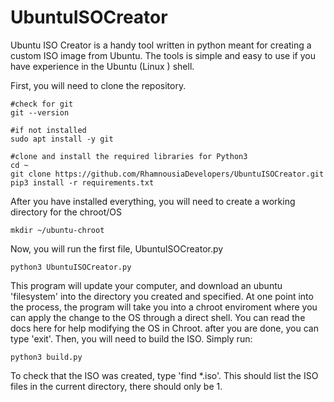 # UbuntuISOCreator

Ubuntu ISO Creator is a handy tool written in python meant for creating a custom ISO image from Ubuntu.
The tools is simple and easy to use if you have experience in the Ubuntu (Linux ) shell. 

First, you will need to clone the repository.
```
#check for git
git --version

#if not installed
sudo apt install -y git

#clone and install the required libraries for Python3
cd ~
git clone https://github.com/RhamnousiaDevelopers/UbuntuISOCreator.git
pip3 install -r requirements.txt

```
After you have installed everything, you will need to create a working directory for the chroot/OS
```
mkdir ~/ubuntu-chroot
```

Now, you will run the first file, UbuntuISOCreator.py
```
python3 UbuntuISOCreator.py
```

This program will update your computer, and download an ubuntu 'filesystem' into the directory you created and specified. At one point into the process, the program will take you into a chroot enviroment where you can apply the change to the OS through a direct shell. You can read the docs here for help modifying the OS in Chroot. after you are done, you can type 'exit'. Then, you will need to build the ISO.
Simply run:
```
python3 build.py
```

To check that the ISO was created, type 'find *.iso'. This should list the ISO files in the current directory, there should only be 1.
